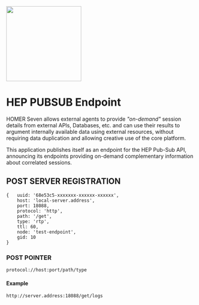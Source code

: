 <img src="https://github.com/sipcapture/homer-app/raw/master/public/img/homerseven.png" width=200 />

# HEP PUBSUB Endpoint
HOMER Seven allows external agents to provide *"on-demand"* session details from external APIs, Databases, etc. and can use their results to argument internally available data using external resources, without requiring data duplication and allowing creative use of the core platform.

This application publishes itself as an endpoint for the HEP Pub-Sub API, announcing its endpoints providing on-demand complementary information about correlated sessions.


## POST SERVER REGISTRATION
```
{   uuid: '68e53c5-xxxxxxx-xxxxxx-xxxxxx',
    host: 'local-server.address',
    port: 18088,
    protocol: 'http',
    path: '/get',
    type: 'rtp',
    ttl: 60,
    node: 'test-endpoint',
    gid: 10 
}
```
### POST POINTER
`protocol://host:port/path/type`

#### Example
```
http://server.address:18088/get/logs
```

